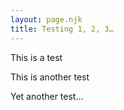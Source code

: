 ```yaml
---
layout: page.njk
title: Testing 1, 2, 3…
---
```

This is a test

This is another test

Yet another test…
